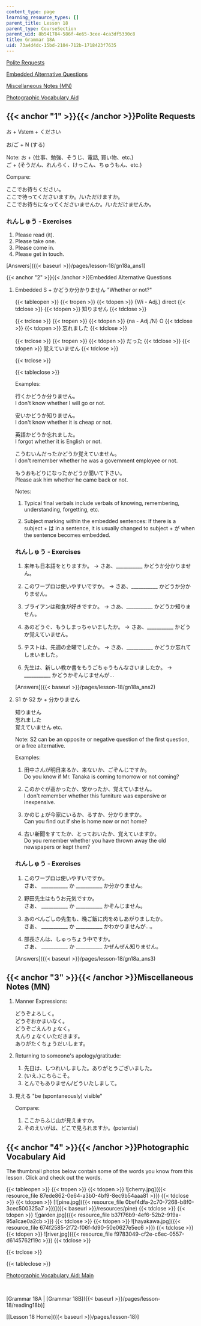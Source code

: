 ```yaml
---
content_type: page
learning_resource_types: []
parent_title: Lesson 18
parent_type: CourseSection
parent_uid: 8b541784-586f-4e65-3cee-4ca3df5330c8
title: Grammar 18A
uid: 73a4d4dc-15bd-2104-712b-1718423f7635
---
```


[Polite Requests](#1)

[Embedded Alternative Questions](#2)

[Miscellaneous Notes (MN)](#3)

[Photographic Vocabulary Aid](http://web.archive.org/web/20060811045656/http://web.mit.edu/21f.500/www/vocab-photo/index.html)

{{< anchor "1" >}}{{< /anchor >}}Polite Requests
------------------------------------------------

お \+ Vstem + ください

お/ご \+ N (する)

Note: お + {仕事、勉強、そうじ、電話, 買い物、etc.}  
ご + {そうだん、れんらく、けっこん、ちゅうもん、etc.}

Compare:

ここでお待ちください。  
ここで待ってくださいますか。/いただけますか。  
ここでお待ちになってくださいませんか。/いただけませんか。

### れんしゅう - Exercises

1.  Please read (it).
2.  Please take one.
3.  Please come in.
4.  Please get in touch.

[Answers]({{< baseurl >}}/pages/lesson-18/gn18a_ans1)

{{< anchor "2" >}}{{< /anchor >}}Embedded Alternative Questions

1.  Embedded S + かどうか分かりません "Whether or not?"
    
    {{< tableopen >}}
    {{< tropen >}}
    {{< tdopen >}}
    {V/i - Adj.} direct
    {{< tdclose >}}
    {{< tdopen >}}
    知りません
    {{< tdclose >}}
    
    {{< trclose >}}
    {{< tropen >}}
    {{< tdopen >}}
    {na - Adj./N} O
    {{< tdclose >}}
    {{< tdopen >}}
    忘れました
    {{< tdclose >}}
    
    {{< trclose >}}
    {{< tropen >}}
    {{< tdopen >}}
    だった
    {{< tdclose >}}
    {{< tdopen >}}
    覚えていません
    {{< tdclose >}}
    
    {{< trclose >}}
    
    {{< tableclose >}}
    
    Examples:
    
    行くかどうか分りません。  
    I don't know whether I will go or not.
    
    安いかどうか知りません。  
    I don't know whether it is cheap or not.
    
    英語かどうか忘れました。  
    I forgot whether it is English or not.
    
    こうむいんだったかどうか覚えていません。  
    I don't remember whether he was a government employee or not.
    
    もうおもどりになったかどうか聞いて下さい。  
    Please ask him whether he came back or not.
    
    Notes:
    
    1.  Typical final verbals include verbals of knowing, remembering, understanding, forgetting, etc.
        
    2.  Subject marking within the embedded sentences: If there is a subject + は in a sentence, it is usually changed to subject + が when the sentence becomes embedded.
        
    
    ### れんしゅう - Exercises
    
      
    
    1.  来年も日本語をとりますか。 → さあ、\_\_\_\_\_\_\_\_\_\_\_ かどうか分かりません。
        
    2.  このワープロは使いやすいですか。 → さあ、\_\_\_\_\_\_\_\_\_\_\_ かどうか分かりません。
        
    3.  ブライアンは和食が好きですか。 → さあ、\_\_\_\_\_\_\_\_\_\_\_ かどうか知りません。
        
    4.  あのどうぐ、もうしまっちゃいましたか。 → さあ、\_\_\_\_\_\_\_\_\_\_\_ かどうか覚えていません。
        
    5.  テストは、先週の金曜でしたか。 → さあ、\_\_\_\_\_\_\_\_\_\_\_ かどうか忘れてしまいました。
        
    6.  先生は、新しい教か書をもうごちゅうもんなさいましたか。 → \_\_\_\_\_\_\_\_\_\_\_ かどうかぞんじませんが…
        
    
    [Answers]({{< baseurl >}}/pages/lesson-18/gn18a_ans2)
    
2.  S1 か S2 か + 分かりません
    
    知りません  
    忘れました  
    覚えていません etc.
    
    Note: S2 can be an opposite or negative question of the first question, or a free alternative.
    
    Examples:
    
    1.  田中さんが明日来るか、来ないか、ごぞんじですか。  
        Do you know if Mr. Tanaka is coming tomorrow or not coming?
        
    2.  このかぐが高かったか、安かったか、覚えていません。  
        I don't remember whether this furniture was expensive or inexpensive.
        
    3.  かのじょが今家にいるか、るすか、分かりますか。  
        Can you find out if she is home now or not home?
        
    4.  古い新聞をすてたか、とっておいたか、覚えていますか。  
        Do you remember whether you have thrown away the old newspapers or kept them?
        
    
    ### れんしゅう - Exercises
    
      
    
    1.  このワープロは使いやすいですか。  
        さあ、 \_\_\_\_\_\_\_\_\_\_\_ か \_\_\_\_\_\_\_\_\_\_\_ か分かりません。
        
    2.  野田先生はもうお元気ですか。  
        さあ、 \_\_\_\_\_\_\_\_\_\_\_ か \_\_\_\_\_\_\_\_\_\_\_ かぞんじません。
        
    3.  あのべんごしの先生も、晩ご飯に肉をめしあがりましたか。  
        さあ、 \_\_\_\_\_\_\_\_\_\_\_ か \_\_\_\_\_\_\_\_\_\_\_ かわかりませんが…。
        
    4.  部長さんは、しゅっちょう中ですか。  
        さあ、 \_\_\_\_\_\_\_\_\_\_\_ か \_\_\_\_\_\_\_\_\_\_\_ かぜんぜん知りません。
        
    
    [Answers]({{< baseurl >}}/pages/lesson-18/gn18a_ans3)
    

{{< anchor "3" >}}{{< /anchor >}}Miscellaneous Notes (MN)
---------------------------------------------------------

1.  Manner Expressions:
    
    どうぞよろしく。  
    どうぞおかまいなく。  
    どうぞごえんりょなく。  
    えんりょなくいただきます。  
    ありがたくちょうだいします。
    
2.  Returning to someone's apology/gratitude:
    
    1.  先日は、しつれいしました。ありがとうございました。
    2.  (いえ、)こちらこそ。
    3.  とんでもありません/どういたしまして。
3.  見える "be (spontaneously) visible"
    
    Compare:
    
    1.  ここからふじ山が見えますか。
    2.  そのえいがは、どこで見られますか。(potential)

{{< anchor "4" >}}{{< /anchor >}}Photographic Vocabulary Aid
------------------------------------------------------------

The thumbnail photos below contain some of the words you know from this lesson. Click and check out the words.

{{< tableopen >}}
{{< tropen >}}
{{< tdopen >}}
![cherry.jpg]({{< resource_file 87ede862-0e64-a3b0-4bf9-8ec9b54aaa81 >}})
{{< tdclose >}}
{{< tdopen >}}
[![pine.jpg]({{< resource_file 0bef4dfa-2c70-7268-b8f0-3cec500325a7 >}})]({{< baseurl >}}/resources/pine)
{{< tdclose >}}
{{< tdopen >}}
![garden.jpg]({{< resource_file b37f76b9-4ef6-52b2-919a-95a1cae0a2cb >}})
{{< tdclose >}}
{{< tdopen >}}
![hayakawa.jpg]({{< resource_file 674f2585-2f72-f06f-fd90-50e0627e5ec6 >}})
{{< tdclose >}}
{{< tdopen >}}
![river.jpg]({{< resource_file f9783049-cf2e-c6ec-0557-d6145762f19c >}})
{{< tdclose >}}

{{< trclose >}}

{{< tableclose >}}

[Photographic Vocabulary Aid: Main](http://web.mit.edu/21f.500/www/vocab-photo/index.html)

  
 

\[Grammar 18A | [Grammar 18B]({{< baseurl >}}/pages/lesson-18/reading18b)\]

\[[Lesson 18 Home]({{< baseurl >}}/pages/lesson-18)\]